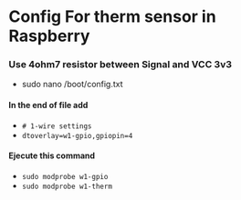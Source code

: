 # Config For therm sensor in Raspberry
###  Use 4ohm7 resistor between Signal and VCC 3v3

  - sudo nano /boot/config.txt
#### In the end of file add
  - `# 1-wire settings`
  - `dtoverlay=w1-gpio,gpiopin=4`
#### Ejecute this command
  - `sudo modprobe w1-gpio`
  - `sudo modprobe w1-therm`
